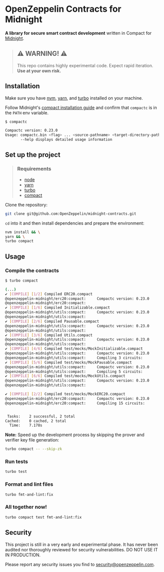 # OpenZeppelin Contracts for Midnight

**A library for secure smart contract development** written in Compact for [Midnight](https://midnight.network/).

> ## ⚠️ WARNING! ⚠️
>
> This repo contains highly experimental code.
> Expect rapid iteration.
> **Use at your own risk.**

## Installation

Make sure you have [nvm](https://github.com/nvm-sh/nvm), [yarn](https://yarnpkg.com/getting-started/install), and [turbo](https://turborepo.com/docs/getting-started/installation) installed on your machine.

Follow Midnight's [compact installation guide](https://docs.midnight.network/develop/tutorial/building/#midnight-compact-compiler) and confirm that `compactc` is in the `PATH` env variable.

```bash
$ compactc

Compactc version: 0.23.0
Usage: compactc.bin <flag> ... <source-pathname> <target-directory-pathname>
       --help displays detailed usage information
```

## Set up the project

> ### Requirements
>
> - [node](https://nodejs.org/)
> - [yarn](https://yarnpkg.com/getting-started/install)
> - [turbo](https://turborepo.com/docs/getting-started/installation)
> - [compact](https://docs.midnight.network/develop/tutorial/building/#midnight-compact-compiler)

Clone the repository:

```bash
git clone git@github.com:OpenZeppelin/midnight-contracts.git
```

`cd` into it and then install dependencies and prepare the environment:

```bash
nvm install && \
yarn && \
turbo compact
```

## Usage

### Compile the contracts

```bash
$ turbo compact

(...)
✔ [COMPILE] [1/2] Compiled ERC20.compact
@openzeppelin-midnight/erc20:compact:     Compactc version: 0.23.0
@openzeppelin-midnight/erc20:compact:
✔ [COMPILE] [1/6] Compiled Initializable.compact
@openzeppelin-midnight/utils:compact:     Compactc version: 0.23.0
@openzeppelin-midnight/utils:compact:
✔ [COMPILE] [2/6] Compiled Pausable.compact
@openzeppelin-midnight/utils:compact:     Compactc version: 0.23.0
@openzeppelin-midnight/utils:compact:
✔ [COMPILE] [3/6] Compiled Utils.compact
@openzeppelin-midnight/utils:compact:     Compactc version: 0.23.0
@openzeppelin-midnight/utils:compact:
✔ [COMPILE] [4/6] Compiled test/mocks/MockInitializable.compact
@openzeppelin-midnight/utils:compact:     Compactc version: 0.23.0
@openzeppelin-midnight/utils:compact:     Compiling 3 circuits:
✔ [COMPILE] [5/6] Compiled test/mocks/MockPausable.compact
@openzeppelin-midnight/utils:compact:     Compactc version: 0.23.0
@openzeppelin-midnight/utils:compact:     Compiling 5 circuits:
✔ [COMPILE] [6/6] Compiled test/mocks/MockUtils.compact
@openzeppelin-midnight/utils:compact:     Compactc version: 0.23.0
@openzeppelin-midnight/utils:compact:

✔ [COMPILE] [2/2] Compiled test/mocks/MockERC20.compact
@openzeppelin-midnight/erc20:compact:     Compactc version: 0.23.0
@openzeppelin-midnight/erc20:compact:     Compiling 15 circuits:


 Tasks:    2 successful, 2 total
Cached:    0 cached, 2 total
  Time:    7.178s
```

**Note:** Speed up the development process by skipping the prover and verifier key file generation:

```bash
turbo compact -- --skip-zk
```

### Run tests

```bash
turbo test
```

### Format and lint files

```bash
turbo fmt-and-lint:fix
```

### All together now!
```bash
turbo compact test fmt-and-lint:fix
```

## Security

This project is still in a very early and experimental phase. It has never been audited nor thoroughly reviewed for security vulnerabilities. DO NOT USE IT IN PRODUCTION.

Please report any security issues you find to <security@openzeppelin.com>.
